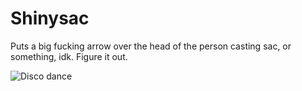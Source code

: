 # Shinysac
Puts a big fucking arrow over the head of the person casting sac, or something, idk. Figure it out.

![Disco dance](https://i.imgur.com/SHCTnOi.gif)

